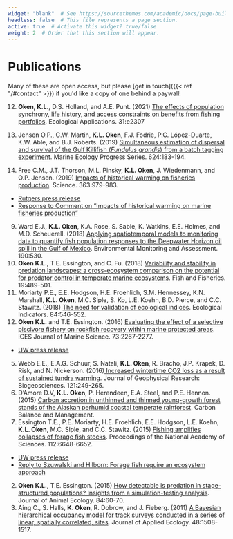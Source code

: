 ```yaml
---
widget: "blank"  # See https://sourcethemes.com/academic/docs/page-builder/
headless: false  # This file represents a page section.
active: true  # Activate this widget? true/false
weight: 2  # Order that this section will appear.
---
```


# Publications

Many of these are open access, but please [get in touch]({{< ref "/#contact" >}}) if you'd like a copy of one behind a paywall!

12. **Oken, K.L.**, D.S. Holland, and A.E. Punt. (2021) [The effects of population synchrony, life history, and access constraints on benefits from fishing portfolios](https://esajournals.onlinelibrary.wiley.com/doi/abs/10.1002/eap.2307). Ecological Applications. 31:e2307

11. Jensen O.P., C.W. Martin, **K.L. Oken**, F.J. Fodrie, P.C. López-Duarte, K.W. Able, and B.J. Roberts. (2019) [Simultaneous estimation of dispersal and survival of the Gulf Killifish (*Fundulus grandis*) from a batch tagging experiment](https://www.int-res.com/abstracts/meps/v624/p183-194/). Marine Ecology Progress Series. 624:183-194.
10. Free C.M., J.T. Thorson, M.L. Pinsky, **K.L. Oken**, J. Wiedenmann, and O.P. Jensen. (2019) [Impacts of historical warming on fisheries production](https://science.sciencemag.org/content/363/6430/979). Science. 363:979-983.
  * [Rutgers press release](https://news.rutgers.edu/climate-change-shrinks-many-fisheries-globally-rutgers-led-study-finds/20190221#.XTTy7ohKg2y)
  * [Response to Comment on “Impacts of historical warming on marine fisheries production”](https://science.sciencemag.org/content/365/6454/eaax7170)
9. Ward E.J., **K.L. Oken**, K.A. Rose, S. Sable, K. Watkins, E.E. Holmes, and M.D. Scheuerell. (2018) [Applying spatiotemporal models to monitoring data to quantify fish population responses to the Deepwater Horizon oil spill in the Gulf of Mexico](https://link.springer.com/article/10.1007/s10661-018-6912-z). Environmental Monitoring and Assessment. 190:530. 
8. **Oken K.L.**, T.E. Essington, and C. Fu. (2018) [Variability and stability in predation landscapes: a cross-ecosystem comparison on the potential for predator control in temperate marine ecosystems](https://onlinelibrary.wiley.com/doi/abs/10.1111/faf.12269). Fish and Fisheries. 19:489-501. 
7. Moriarty P.E., E.E. Hodgson, H.E. Froehlich, S.M. Hennessey, K.N. Marshall, **K.L. Oken**, M.C. Siple, S. Ko, L.E. Koehn, B.D. Pierce, and C.C. Stawitz. (2018) [The need for validation of ecological indices](https://www.sciencedirect.com/science/article/pii/S1470160X17305964). Ecological Indicators. 84:546-552. 
6. **Oken K.L.** and T.E. Essington. (2016) [Evaluating the effect of a selective piscivore fishery on rockfish recovery within marine protected areas](https://academic.oup.com/icesjms/article/73/9/2267/2198693). ICES Journal of Marine Science. 73:2267-2277. 
  * [UW press release](http://www.washington.edu/news/2016/05/20/lingcod-meet-rockfish-catching-one-improves-chances-for-the-other/)
5. Webb E.E., E.A.G. Schuur, S. Natali, **K.L. Oken**, R. Bracho, J.P. Krapek, D. Risk, and N. Nickerson. (2016)[ Increased wintertime CO2 loss as a result of sustained tundra warming](https://agupubs.onlinelibrary.wiley.com/doi/10.1002/2014JG002795). Journal of Geophysical Research: Biogeosciences. 121:249-265. 
4. D’Amore D.V, **K.L. Oken**, P. Herendeen, E.A. Steel, and P.E. Hennon. (2015) [Carbon accretion in unthinned and thinned young-growth forest stands of the Alaskan perhumid coastal temperate rainforest](https://cbmjournal.biomedcentral.com/articles/10.1186/s13021-015-0035-4). Carbon Balance and Management. 
3. Essington T.E., P.E. Moriarty, H.E. Froehlich, E.E. Hodgson, L.E. Koehn, **K.L. Oken**, M.C. Siple, and C.C. Stawitz. (2015) [Fishing amplifies collapses of forage fish stocks](https://www.pnas.org/content/112/21/6648). Proceedings of the National Academy of Sciences. 112:6648-6652.
  * [UW press release](https://www.washington.edu/news/2015/04/06/fishing-amplifies-forage-fish-collapses/)
  * [Reply to Szuwalski and Hilborn: Forage fish require an ecosystem approach](https://www.pnas.org/content/112/26/E3316)
2. **Oken K.L.**, T.E. Essington. (2015) [How detectable is predation in stage-structured populations? Insights from a simulation-testing analysis](https://besjournals.onlinelibrary.wiley.com/doi/10.1111/1365-2656.12274). Journal of Animal Ecology. 84:60-70.  
1. Aing C., S. Halls, **K. Oken**, R. Dobrow, and J. Fieberg. (2011) [A Bayesian hierarchical occupancy model for track surveys conducted in a series of linear, spatially correlated, sites](https://besjournals.onlinelibrary.wiley.com/doi/10.1111/j.1365-2664.2011.02037.x). Journal of Applied Ecology. 48:1508-1517. 

